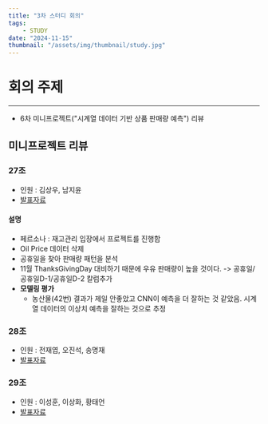 ```yaml
---
title: "3차 스터디 회의"
tags:
    - STUDY
date: "2024-11-15"
thumbnail: "/assets/img/thumbnail/study.jpg"
---
```


# 회의 주제
---
* 6차 미니프로젝트("시계열 데이터 기반 상품 판매량 예측") 리뷰

## 미니프로젝트 리뷰

### 27조 
- 인원 : 김상우, 남지윤
- [발표자료](https://docs.google.com/presentation/d/1loOAjxrzyYfRfvmB7xvi6fiXxznS5Mb-/edit?usp=drive_link&ouid=110582999063746602025&rtpof=true&sd=true)

#### 설명
- 페르소나 : 재고관리 입장에서 프로젝트를 진행함
- Oil Price 데이터 삭제
- 공휴일을 찾아 판매량 패턴을 분석
- 11월 ThanksGivingDay 대비하기 때문에 우유 판매량이 높을 것이다. -> 공휴일/공휴일D-1/공휴일D-2 칼럼추가
- **모델링 평가**
    - 농산물(42번) 결과가 제일 안좋았고 CNN이 예측을 더 잘하는 것 같았음. 시계열 데이터의 이상치 예측을 잘하는 것으로 추정 

### 28조
- 인원 : 전재엽, 오진석, 송명재
- [발표자료](https://docs.google.com/presentation/d/1C9mm9pbhM1d3nky-IPDG_GyIPwj706UT/edit?usp=drive_link&ouid=110582999063746602025&rtpof=true&sd=true)

### 29조
- 인원 : 이성훈, 이상화, 황태언
- [발표자료](https://docs.google.com/presentation/d/1oxQgknJEIxAe8R-NHMRNDL_Uqu2Sx1g4/edit?usp=drive_link&ouid=110582999063746602025&rtpof=true&sd=true)
